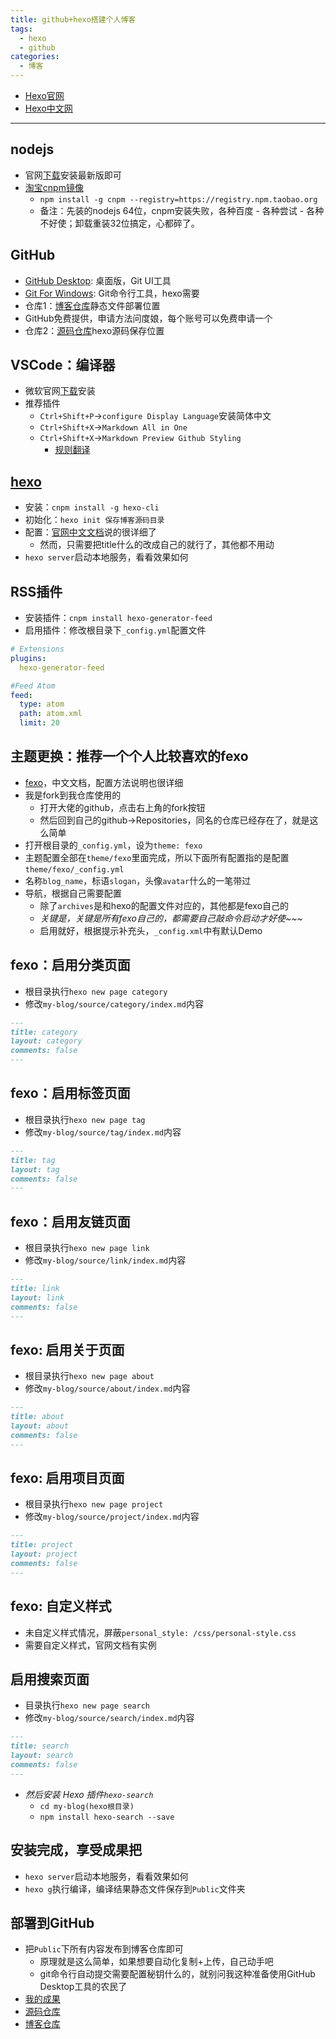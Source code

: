 ```yaml
---
title: github+hexo搭建个人博客
tags: 
  - hexo
  - github 
categories: 
  - 博客
---
```


+ [Hexo官网](https://hexo.io/)
+ [Hexo中文网](https://hexo.io/zh-cn/docs/)

- - -

## nodejs

+ 官网[下载](http://nodejs.cn/download/ "中文网")安装最新版即可
+ [淘宝cnpm镜像](https://npm.taobao.org/)
  + `npm install -g cnpm --registry=https://registry.npm.taobao.org`
  + 备注：先装的nodejs 64位，cnpm安装失败，各种百度 - 各种尝试 - 各种不好使；卸载重装32位搞定，心都碎了。

## GitHub

+ [GitHub Desktop](https://desktop.github.com/): 桌面版，Git UI工具
+ [Git For Windows](https://gitforwindows.org/): Git命令行工具，hexo需要
+ 仓库1：[博客仓库](https://github.com/fxliu/fxliu.github.io "静态文件")静态文件部署位置
+ GitHub免费提供，申请方法问度娘，每个账号可以免费申请一个
+ 仓库2：[源码仓库](https://github.com/fxliu/hexo)hexo源码保存位置

## VSCode：编译器

+ 微软官网[下载](https://code.visualstudio.com/)安装
+ 推荐插件
  + `Ctrl+Shift+P`->`configure Display Language`安装简体中文
  + `Ctrl+Shift+X`->`Markdown All in One`
  + `Ctrl+Shift+X`->`Markdown Preview Github Styling`
    + [规则翻译](https://www.jianshu.com/p/51523a1c6fe1)

## [hexo](https://hexo.io/zh-cn/docs/)

+ 安装：`cnpm install -g hexo-cli`
+ 初始化：`hexo init 保存博客源码目录`
+ 配置：[官网中文文档](https://hexo.io/zh-cn/docs/configuration)说的很详细了
  + 然而，只需要把title什么的改成自己的就行了，其他都不用动
+ `hexo server`启动本地服务，看看效果如何

## RSS插件

+ 安装插件：`cnpm install hexo-generator-feed`
+ 启用插件：修改根目录下`_config.yml`配置文件

```yml
# Extensions
plugins:
  hexo-generator-feed

#Feed Atom
feed:
  type: atom
  path: atom.xml
  limit: 20
```

## 主题更换：推荐一个个人比较喜欢的fexo

+ [fexo](https://github.com/forsigner/fexo)，中文文档，配置方法说明也很详细
+ 我是fork到我仓库使用的
  + 打开大佬的github，点击右上角的fork按钮
  + 然后回到自己的github->Repositories，同名的仓库已经存在了，就是这么简单
+ 打开根目录的`_config.yml`，设为`theme: fexo`
+ 主题配置全部在`theme/fexo`里面完成，所以下面所有配置指的是配置`theme/fexo/_config.yml`
+ 名称`blog_name`，标语`slogan`，头像`avatar`什么的一笔带过
+ 导航，根据自己需要配置
  + 除了`archives`是和hexo的配置文件对应的，其他都是fexo自己的
  + *关键是，关键是所有fexo自己的，都需要自己敲命令启动才好使~~~*
  + 启用就好，根据提示补充头，`_config.xml`中有默认Demo

## fexo：启用分类页面

+ 根目录执行`hexo new page category`
+ 修改`my-blog/source/category/index.md`内容

```md
---
title: category
layout: category
comments: false
---
```

## fexo：启用标签页面

+ 根目录执行`hexo new page tag`
+ 修改`my-blog/source/tag/index.md`内容

```md
---
title: tag
layout: tag
comments: false
---
```

## fexo：启用友链页面

+ 根目录执行`hexo new page link`
+ 修改`my-blog/source/link/index.md`内容

```md
---
title: link
layout: link
comments: false
---
```

## fexo: 启用关于页面

+ 根目录执行`hexo new page about`
+ 修改`my-blog/source/about/index.md`内容

```md
---
title: about
layout: about
comments: false
---
```

## fexo: 启用项目页面

+ 根目录执行`hexo new page project`
+ 修改`my-blog/source/project/index.md`内容

```md
---
title: project
layout: project
comments: false
---
```

## fexo: 自定义样式

+ 未自定义样式情况，屏蔽`personal_style: /css/personal-style.css`
+ 需要自定义样式，官网文档有实例

## 启用搜索页面

+ 目录执行`hexo new page search`
+ 修改`my-blog/source/search/index.md`内容

```md
---
title: search
layout: search
comments: false
---
```

+ *然后安装 Hexo 插件`hexo-search`*
  + `cd my-blog(hexo根目录)`
  + `npm install hexo-search --save`

## 安装完成，享受成果把

+ `hexo server`启动本地服务，看看效果如何
+ `hexo g`执行编译，编译结果静态文件保存到`Public`文件夹

## 部署到GitHub

+ 把`Public`下所有内容发布到博客仓库即可
  + 原理就是这么简单，如果想要自动化复制+上传，自己动手吧
  + git命令行自动提交需要配置秘钥什么的，就别问我这种准备使用GitHub Desktop工具的农民了
+ [我的成果](https://fxliu.github.io/)
+ [源码仓库](https://github.com/fxliu/hexo)
+ [博客仓库](https://github.com/fxliu/fxliu.github.io)
